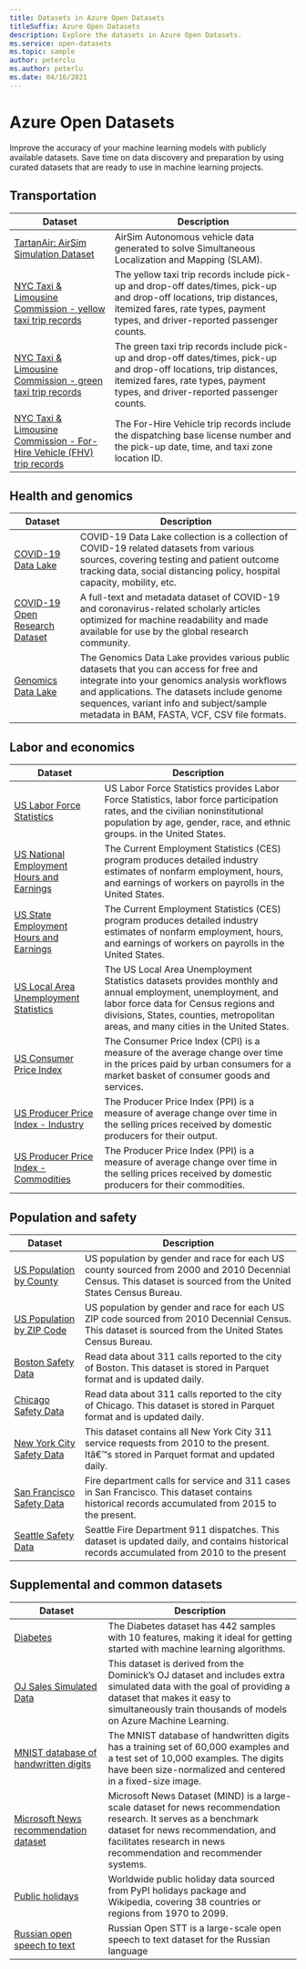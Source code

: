 ```yaml
---
title: Datasets in Azure Open Datasets
titleSuffix: Azure Open Datasets
description: Explore the datasets in Azure Open Datasets.
ms.service: open-datasets
ms.topic: sample
author: peterclu
ms.author: peterlu
ms.date: 04/16/2021
---
```

# Azure Open Datasets

Improve the accuracy of your machine learning models with publicly available datasets. Save time on data discovery and preparation by using curated datasets that are ready to use in machine learning projects.

## Transportation

| Dataset | Description |
|--|--|
| [TartanAir: AirSim Simulation Dataset](dataset-tartanair-simulation.md) | AirSim Autonomous vehicle data generated to solve Simultaneous Localization and Mapping (SLAM). |
| [NYC Taxi & Limousine Commission - yellow taxi trip records](dataset-taxi-yellow.md) | The yellow taxi trip records include pick-up and drop-off dates/times, pick-up and drop-off locations, trip distances, itemized fares, rate types, payment types, and driver-reported passenger counts. |
| [NYC Taxi & Limousine Commission - green taxi trip records](dataset-taxi-green.md) | The green taxi trip records include pick-up and drop-off dates/times, pick-up and drop-off locations, trip distances, itemized fares, rate types, payment types, and driver-reported passenger counts. |
| [NYC Taxi & Limousine Commission - For-Hire Vehicle (FHV) trip records](dataset-taxi-for-hire-vehicle.md) | The For-Hire Vehicle trip records include the dispatching base license number and the pick-up date, time, and taxi zone location ID. |

## Health and genomics

| Dataset | Description |
|--|--|
| [COVID-19 Data Lake](dataset-covid-19-data-lake.md) | COVID-19 Data Lake collection is a collection of COVID-19 related datasets from various sources, covering testing and patient outcome tracking data, social distancing policy, hospital capacity, mobility, etc. |
| [COVID-19 Open Research Dataset](dataset-covid-19-open-research.md) | A full-text and metadata dataset of COVID-19 and coronavirus-related scholarly articles optimized for machine readability and made available for use by the global research community. |
| [Genomics Data Lake](dataset-genomics-data-lake.md) | The Genomics Data Lake provides various public datasets that you can access for free and integrate into your genomics analysis workflows and applications. The datasets include genome sequences, variant info and subject/sample metadata in BAM, FASTA, VCF, CSV file formats. |
    
## Labor and economics

| Dataset | Description |
|--|--|
| [US Labor Force Statistics](dataset-us-labor-force.md) | US Labor Force Statistics provides Labor Force Statistics, labor force participation rates, and the civilian noninstitutional population by age, gender, race, and ethnic groups. in the United States. |
| [US National Employment Hours and Earnings](dataset-us-national-employment-earnings.md) | The Current Employment Statistics (CES) program produces detailed industry estimates of nonfarm employment, hours, and earnings of workers on payrolls in the United States. |
| [US State Employment Hours and Earnings](dataset-us-state-employment-earnings.md) | The Current Employment Statistics (CES) program produces detailed industry estimates of nonfarm employment, hours, and earnings of workers on payrolls in the United States. |
| [US Local Area Unemployment Statistics](dataset-us-local-unemployment.md) | The US Local Area Unemployment Statistics datasets provides monthly and annual employment, unemployment, and labor force data for Census regions and divisions, States, counties, metropolitan areas, and many cities in the United States. |
| [US Consumer Price Index](dataset-us-consumer-price-index.md) | The Consumer Price Index (CPI) is a measure of the average change over time in the prices paid by urban consumers for a market basket of consumer goods and services. |
| [US Producer Price Index - Industry](dataset-us-producer-price-index-industry.md) | The Producer Price Index (PPI) is a measure of average change over time in the selling prices received by domestic producers for their output. |
| [US Producer Price Index - Commodities](dataset-us-producer-price-index-commodities.md) | The Producer Price Index (PPI) is a measure of average change over time in the selling prices received by domestic producers for their commodities. |

## Population and safety

| Dataset | Description |
|--|--|
| [US Population by County](dataset-us-population-county.md) | US population by gender and race for each US county sourced from 2000 and 2010 Decennial Census. This dataset is sourced from the United States Census Bureau. |
| [US Population by ZIP Code](dataset-us-population-zip.md) | US population by gender and race for each US ZIP code sourced from 2010 Decennial Census. This dataset is sourced from the United States Census Bureau. |
| [Boston Safety Data](dataset-boston-safety.md) | Read data about 311 calls reported to the city of Boston. This dataset is stored in Parquet format and is updated daily. |
| [Chicago Safety Data](dataset-chicago-safety.md) | Read data about 311 calls reported to the city of Chicago. This dataset is stored in Parquet format and is updated daily. |
| [New York City Safety Data](dataset-new-york-city-safety.md) | This dataset contains all New York City 311 service requests from 2010 to the present. Itâ€™s stored in Parquet format and updated daily. |
| [San Francisco Safety Data](dataset-san-francisco-safety.md) | Fire department calls for service and 311 cases in San Francisco. This dataset contains historical records accumulated from 2015 to the present. |
| [Seattle Safety Data](dataset-seattle-safety.md) | Seattle Fire Department 911 dispatches. This dataset is updated daily, and contains historical records accumulated from 2010 to the present |

## Supplemental and common datasets

| Dataset | Description |
|--|--|
| [Diabetes](dataset-diabetes.md) | The Diabetes dataset has 442 samples with 10 features, making it ideal for getting started with machine learning algorithms. |
| [OJ Sales Simulated Data](dataset-oj-sales-simulated.md) | This dataset is derived from the Dominick’s OJ dataset and includes extra simulated data with the goal of providing a dataset that makes it easy to simultaneously train thousands of models on Azure Machine Learning. |
| [MNIST database of handwritten digits](dataset-mnist.md) | The MNIST database of handwritten digits has a training set of 60,000 examples and a test set of 10,000 examples. The digits have been size-normalized and centered in a fixed-size image. |
| [Microsoft News recommendation dataset](dataset-microsoft-news.md) | Microsoft News Dataset (MIND) is a large-scale dataset for news recommendation research. It serves as a benchmark dataset for news recommendation, and facilitates research in news recommendation and recommender systems. |
| [Public holidays](dataset-public-holidays.md) | Worldwide public holiday data sourced from PyPI holidays package and Wikipedia, covering 38 countries or regions from 1970 to 2099. |
| [Russian open speech to text](dataset-open-speech-text.md) | Russian Open STT is a large-scale open speech to text dataset for the Russian language |